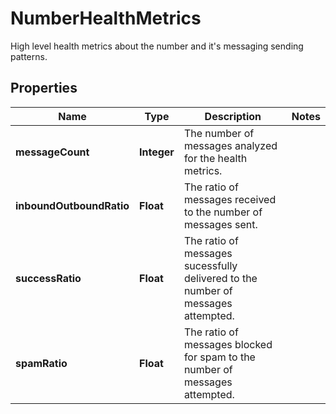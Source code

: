 

# NumberHealthMetrics

High level health metrics about the number and it's messaging sending patterns. 

## Properties

| Name | Type | Description | Notes |
|------------ | ------------- | ------------- | -------------|
|**messageCount** | **Integer** | The number of messages analyzed for the health metrics. |  |
|**inboundOutboundRatio** | **Float** | The ratio of messages received to the number of messages sent. |  |
|**successRatio** | **Float** | The ratio of messages sucessfully delivered to the number of messages attempted. |  |
|**spamRatio** | **Float** | The ratio of messages blocked for spam to the number of messages attempted. |  |




